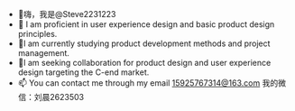 - 👋嗨，我是@Steve2231223
- 👀 I am proficient in user experience design and basic product design principles.
- 🌱I am currently studying product development methods and project management.
- 💞️I am seeking collaboration for product design and user experience design targeting the C-end market.
- 📫 You can contact me through my email 15925767314@163.com
我的微信：刘晨2623503

<!---
Steve2231223/Steve2231223 是一个 ✨ 特殊 ✨ 存储库，因为它的“README.md”（此文件）出现在您的 GitHub 个人资料上。
您可以点击预览链接来查看您的更改。
--->

